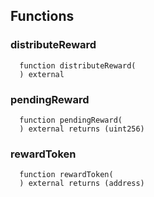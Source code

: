 


## Functions
### distributeReward
```solidity
  function distributeReward(
  ) external
```




### pendingReward
```solidity
  function pendingReward(
  ) external returns (uint256)
```




### rewardToken
```solidity
  function rewardToken(
  ) external returns (address)
```




